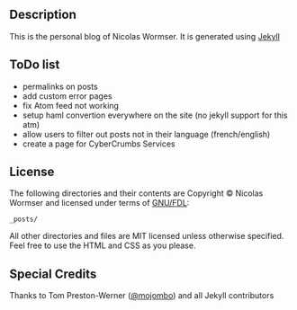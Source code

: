 ## Description ##

This is the personal blog of Nicolas Wormser. It is generated using [Jekyll](http://github.com/mojombo/jekyll)

## ToDo list ##

* permalinks on posts
* add custom error pages
* fix Atom feed not working
* setup haml convertion everywhere on the site (no jekyll support for this atm)
* allow users to filter out posts not in their language (french/english)
* create a page for CyberCrumbs Services 

## License ##
The following directories and their contents are Copyright © Nicolas Wormser and licensed under terms of [GNU/FDL](http://www.gnu.org/licenses/fdl-1.3.txt):

    _posts/

All other directories and files are MIT licensed unless otherwise specified. Feel free to use the HTML and CSS as you please.

## Special Credits ##
Thanks to Tom Preston-Werner ([@mojombo](https://github.com/mojombo)) and all Jekyll contributors
